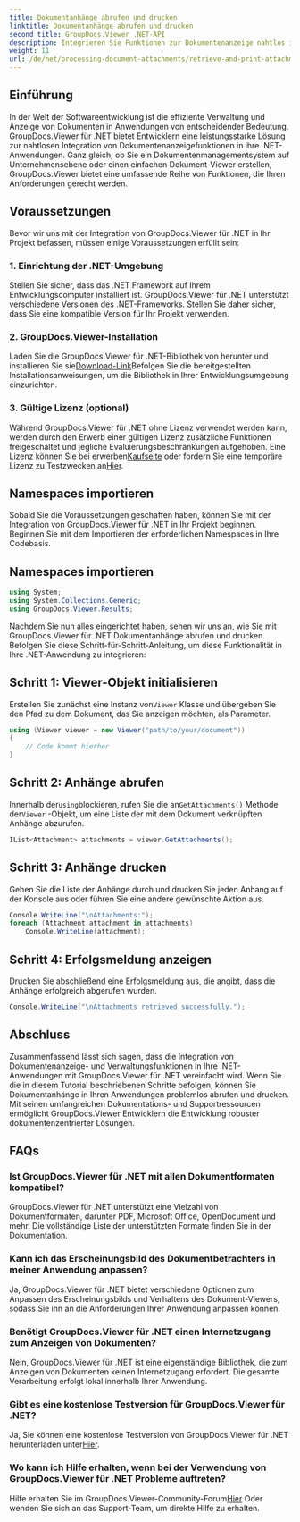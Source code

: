 ```yaml
---
title: Dokumentanhänge abrufen und drucken
linktitle: Dokumentanhänge abrufen und drucken
second_title: GroupDocs.Viewer .NET-API
description: Integrieren Sie Funktionen zur Dokumentenanzeige nahtlos in Ihre .NET-Anwendungen mit GroupDocs.Viewer für .NET. Dokumentanhänge mühelos abrufen und drucken.
weight: 11
url: /de/net/processing-document-attachments/retrieve-and-print-attachments/
---
```

## Einführung
In der Welt der Softwareentwicklung ist die effiziente Verwaltung und Anzeige von Dokumenten in Anwendungen von entscheidender Bedeutung. GroupDocs.Viewer für .NET bietet Entwicklern eine leistungsstarke Lösung zur nahtlosen Integration von Dokumentenanzeigefunktionen in ihre .NET-Anwendungen. Ganz gleich, ob Sie ein Dokumentenmanagementsystem auf Unternehmensebene oder einen einfachen Dokument-Viewer erstellen, GroupDocs.Viewer bietet eine umfassende Reihe von Funktionen, die Ihren Anforderungen gerecht werden.
## Voraussetzungen
Bevor wir uns mit der Integration von GroupDocs.Viewer für .NET in Ihr Projekt befassen, müssen einige Voraussetzungen erfüllt sein:
### 1. Einrichtung der .NET-Umgebung
Stellen Sie sicher, dass das .NET Framework auf Ihrem Entwicklungscomputer installiert ist. GroupDocs.Viewer für .NET unterstützt verschiedene Versionen des .NET-Frameworks. Stellen Sie daher sicher, dass Sie eine kompatible Version für Ihr Projekt verwenden.
### 2. GroupDocs.Viewer-Installation
 Laden Sie die GroupDocs.Viewer für .NET-Bibliothek von herunter und installieren Sie sie[Download-Link](https://releases.groupdocs.com/viewer/net/)Befolgen Sie die bereitgestellten Installationsanweisungen, um die Bibliothek in Ihrer Entwicklungsumgebung einzurichten.
### 3. Gültige Lizenz (optional)
 Während GroupDocs.Viewer für .NET ohne Lizenz verwendet werden kann, werden durch den Erwerb einer gültigen Lizenz zusätzliche Funktionen freigeschaltet und jegliche Evaluierungsbeschränkungen aufgehoben. Eine Lizenz können Sie bei erwerben[Kaufseite](https://purchase.groupdocs.com/buy) oder fordern Sie eine temporäre Lizenz zu Testzwecken an[Hier](https://purchase.groupdocs.com/temporary-license/).

## Namespaces importieren
Sobald Sie die Voraussetzungen geschaffen haben, können Sie mit der Integration von GroupDocs.Viewer für .NET in Ihr Projekt beginnen. Beginnen Sie mit dem Importieren der erforderlichen Namespaces in Ihre Codebasis.
## Namespaces importieren
```csharp
using System;
using System.Collections.Generic;
using GroupDocs.Viewer.Results;
```

Nachdem Sie nun alles eingerichtet haben, sehen wir uns an, wie Sie mit GroupDocs.Viewer für .NET Dokumentanhänge abrufen und drucken. Befolgen Sie diese Schritt-für-Schritt-Anleitung, um diese Funktionalität in Ihre .NET-Anwendung zu integrieren:
## Schritt 1: Viewer-Objekt initialisieren
 Erstellen Sie zunächst eine Instanz von`Viewer` Klasse und übergeben Sie den Pfad zu dem Dokument, das Sie anzeigen möchten, als Parameter.
```csharp
using (Viewer viewer = new Viewer("path/to/your/document"))
{
    // Code kommt hierher
}
```
## Schritt 2: Anhänge abrufen
 Innerhalb der`using`blockieren, rufen Sie die an`GetAttachments()` Methode der`Viewer` -Objekt, um eine Liste der mit dem Dokument verknüpften Anhänge abzurufen.
```csharp
IList<Attachment> attachments = viewer.GetAttachments();
```
## Schritt 3: Anhänge drucken
Gehen Sie die Liste der Anhänge durch und drucken Sie jeden Anhang auf der Konsole aus oder führen Sie eine andere gewünschte Aktion aus.
```csharp
Console.WriteLine("\nAttachments:");
foreach (Attachment attachment in attachments)
    Console.WriteLine(attachment);
```
## Schritt 4: Erfolgsmeldung anzeigen
Drucken Sie abschließend eine Erfolgsmeldung aus, die angibt, dass die Anhänge erfolgreich abgerufen wurden.
```csharp
Console.WriteLine("\nAttachments retrieved successfully.");
```

## Abschluss
Zusammenfassend lässt sich sagen, dass die Integration von Dokumentenanzeige- und Verwaltungsfunktionen in Ihre .NET-Anwendungen mit GroupDocs.Viewer für .NET vereinfacht wird. Wenn Sie die in diesem Tutorial beschriebenen Schritte befolgen, können Sie Dokumentanhänge in Ihren Anwendungen problemlos abrufen und drucken. Mit seinen umfangreichen Dokumentations- und Supportressourcen ermöglicht GroupDocs.Viewer Entwicklern die Entwicklung robuster dokumentenzentrierter Lösungen.
## FAQs
### Ist GroupDocs.Viewer für .NET mit allen Dokumentformaten kompatibel?
GroupDocs.Viewer für .NET unterstützt eine Vielzahl von Dokumentformaten, darunter PDF, Microsoft Office, OpenDocument und mehr. Die vollständige Liste der unterstützten Formate finden Sie in der Dokumentation.
### Kann ich das Erscheinungsbild des Dokumentbetrachters in meiner Anwendung anpassen?
Ja, GroupDocs.Viewer für .NET bietet verschiedene Optionen zum Anpassen des Erscheinungsbilds und Verhaltens des Dokument-Viewers, sodass Sie ihn an die Anforderungen Ihrer Anwendung anpassen können.
### Benötigt GroupDocs.Viewer für .NET einen Internetzugang zum Anzeigen von Dokumenten?
Nein, GroupDocs.Viewer für .NET ist eine eigenständige Bibliothek, die zum Anzeigen von Dokumenten keinen Internetzugang erfordert. Die gesamte Verarbeitung erfolgt lokal innerhalb Ihrer Anwendung.
### Gibt es eine kostenlose Testversion für GroupDocs.Viewer für .NET?
 Ja, Sie können eine kostenlose Testversion von GroupDocs.Viewer für .NET herunterladen unter[Hier](https://releases.groupdocs.com/).
### Wo kann ich Hilfe erhalten, wenn bei der Verwendung von GroupDocs.Viewer für .NET Probleme auftreten?
 Hilfe erhalten Sie im GroupDocs.Viewer-Community-Forum[Hier](https://forum.groupdocs.com/c/viewer/9) Oder wenden Sie sich an das Support-Team, um direkte Hilfe zu erhalten.